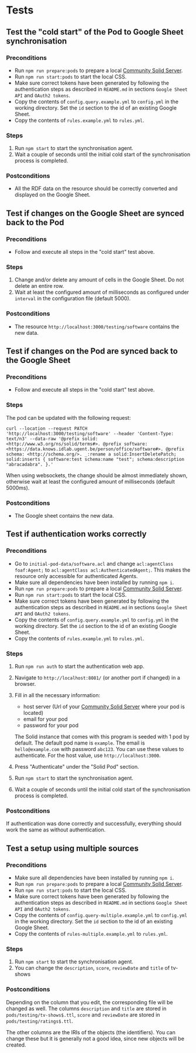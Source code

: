 # Tests

## Test the "cold start" of the Pod to Google Sheet synchronisation

### Preconditions

- Run `npm run prepare:pods` to prepare a local
  [Community Solid Server](https://github.com/CommunitySolidServer/CommunitySolidServer).
- Run `npm run start:pods` to start the local CSS.
- Make sure correct tokens have been generated by following the authentication steps as described in `README.md`
  in sections `Google Sheet API` and `OAuth2 tokens`.
- Copy the contents of `config.query.example.yml` to `config.yml` in the working directory.
  Set the `id` section to the id of an existing Google Sheet.
- Copy the contents of `rules.example.yml` to `rules.yml`.

### Steps

1. Run `npm start` to start the synchronisation agent.
2. Wait a couple of seconds until the initial cold start of the synchronisation process is completed.

### Postconditions

- All the RDF data on the resource should be correctly converted and displayed on the Google Sheet.

## Test if changes on the Google Sheet are synced back to the Pod

### Preconditions

- Follow and execute all steps in the "cold start" test above.

### Steps

1. Change and/or delete any amount of cells in the Google Sheet. Do not delete an entire row.
2. Wait at least the configured amount of milliseconds as configured under `interval`
   in the configuration file (default 5000).

### Postconditions

- The resource `http://localhost:3000/testing/software` contains the new data.

## Test if changes on the Pod are synced back to the Google Sheet

### Preconditions

- Follow and execute all steps in the "cold start" test above.

### Steps

The pod can be updated with the following request:

```shell
curl --location --request PATCH 'http://localhost:3000/testing/software' --header 'Content-Type: text/n3' --data-raw '@prefix solid: <http://www.w3.org/ns/solid/terms#>. @prefix software: <https://data.knows.idlab.ugent.be/person/office/software#>. @prefix schema: <http://schema.org/>. _:rename a solid:InsertDeletePatch; solid:inserts { software:test schema:name "test"; schema:description "abracadabra". }.'
```

When using websockets, the change should be almost immediately shown,
otherwise wait at least the configured amount of milliseconds (default 5000ms).

### Postconditions

- The Google sheet contains the new data.

## Test if authentication works correctly

### Preconditions

- Go to `initial-pod-data/software.acl` and change `acl:agentClass foaf:Agent;`
  to `acl:agentClass acl:AuthenticatedAgent;`.
  This makes the resource only accessible for authenticated Agents.
- Make sure all dependencies have been installed by running `npm i`.
- Run `npm run prepare:pods` to prepare a local
    [Community Solid Server](https://github.com/CommunitySolidServer/CommunitySolidServer).
- Run `npm run start:pods` to start the local CSS.
- Make sure correct tokens have been generated by following the authentication steps as described in `README.md`
  in sections `Google Sheet API` and `OAuth2 tokens`.
- Copy the contents of `config.query.example.yml` to `config.yml` in the working directory.
  Set the `id` section to the id of an existing Google Sheet.
- Copy the contents of `rules.example.yml` to `rules.yml`.

### Steps

1. Run `npm run auth` to start the authentication web app.
2. Navigate to `http://localhost:8081/` (or another port if changed) in a browser.
3. Fill in all the necessary information:
   - host server (Url of your [Community Solid Server](https://github.com/CommunitySolidServer/CommunitySolidServer)
  where your pod is located)
   - email for your pod
   - password for your pod

   The Solid instance that comes with this program is seeded with 1 pod by default. The default pod name is `example`.
  The email is `hello@example.com` with password `abc123`. You can use these values to authenticate. For the host value,
  use `http://localhost:3000`.
4. Press "Authenticate" under the "Solid Pod" section.
5. Run `npm start` to start the synchronisation agent.
6. Wait a couple of seconds until the initial cold start of the synchronisation process is completed.

### Postconditions

If authentication was done correctly and successfully, everything should work the same as without authentication.

## Test a setup using multiple sources

### Preconditions

- Make sure all dependencies have been installed by running `npm i`.
- Run `npm run prepare:pods` to prepare a local
  [Community Solid Server](https://github.com/CommunitySolidServer/CommunitySolidServer).
- Run `npm run start:pods` to start the local CSS.
- Make sure correct tokens have been generated by following the authentication steps as described in `README.md`
  in sections `Google Sheet API` and `OAuth2 tokens`.
- Copy the contents of `config.query-multiple.example.yml` to `config.yml` in the working directory.
  Set the `id` section to the id of an existing Google Sheet.
- Copy the contents of `rules-multiple.example.yml` to `rules.yml`.

### Steps

1. Run `npm start` to start the synchronisation agent.
2. You can change the `description`, `score`, `reviewDate` and `title` of tv-shows

### Postconditions

Depending on the column that you edit, the corresponding file will be changed as well.
The columns `description` and `title` are stored in `pods/testing/tv-shows$.ttl`,
`score` and `reviewDate` are stored in `pods/testing/ratings$.ttl`.

The other columns are the IRIs of the objects (the identifiers).
You can change these but it is generally not a good idea, since new objects will be created.
